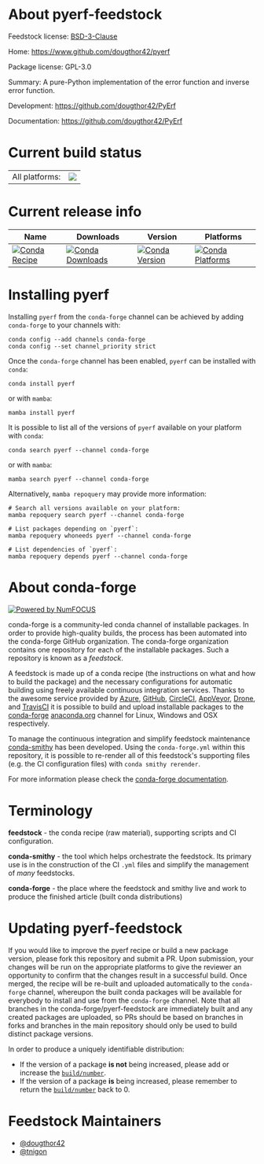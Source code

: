 About pyerf-feedstock
=====================

Feedstock license: [BSD-3-Clause](https://github.com/conda-forge/pyerf-feedstock/blob/main/LICENSE.txt)

Home: https://www.github.com/dougthor42/pyerf

Package license: GPL-3.0

Summary: A pure-Python implementation of the error function and inverse error function.

Development: https://github.com/dougthor42/PyErf

Documentation: https://github.com/dougthor42/PyErf

Current build status
====================


<table><tr><td>All platforms:</td>
    <td>
      <a href="https://dev.azure.com/conda-forge/feedstock-builds/_build/latest?definitionId=9133&branchName=main">
        <img src="https://dev.azure.com/conda-forge/feedstock-builds/_apis/build/status/pyerf-feedstock?branchName=main">
      </a>
    </td>
  </tr>
</table>

Current release info
====================

| Name | Downloads | Version | Platforms |
| --- | --- | --- | --- |
| [![Conda Recipe](https://img.shields.io/badge/recipe-pyerf-green.svg)](https://anaconda.org/conda-forge/pyerf) | [![Conda Downloads](https://img.shields.io/conda/dn/conda-forge/pyerf.svg)](https://anaconda.org/conda-forge/pyerf) | [![Conda Version](https://img.shields.io/conda/vn/conda-forge/pyerf.svg)](https://anaconda.org/conda-forge/pyerf) | [![Conda Platforms](https://img.shields.io/conda/pn/conda-forge/pyerf.svg)](https://anaconda.org/conda-forge/pyerf) |

Installing pyerf
================

Installing `pyerf` from the `conda-forge` channel can be achieved by adding `conda-forge` to your channels with:

```
conda config --add channels conda-forge
conda config --set channel_priority strict
```

Once the `conda-forge` channel has been enabled, `pyerf` can be installed with `conda`:

```
conda install pyerf
```

or with `mamba`:

```
mamba install pyerf
```

It is possible to list all of the versions of `pyerf` available on your platform with `conda`:

```
conda search pyerf --channel conda-forge
```

or with `mamba`:

```
mamba search pyerf --channel conda-forge
```

Alternatively, `mamba repoquery` may provide more information:

```
# Search all versions available on your platform:
mamba repoquery search pyerf --channel conda-forge

# List packages depending on `pyerf`:
mamba repoquery whoneeds pyerf --channel conda-forge

# List dependencies of `pyerf`:
mamba repoquery depends pyerf --channel conda-forge
```


About conda-forge
=================

[![Powered by
NumFOCUS](https://img.shields.io/badge/powered%20by-NumFOCUS-orange.svg?style=flat&colorA=E1523D&colorB=007D8A)](https://numfocus.org)

conda-forge is a community-led conda channel of installable packages.
In order to provide high-quality builds, the process has been automated into the
conda-forge GitHub organization. The conda-forge organization contains one repository
for each of the installable packages. Such a repository is known as a *feedstock*.

A feedstock is made up of a conda recipe (the instructions on what and how to build
the package) and the necessary configurations for automatic building using freely
available continuous integration services. Thanks to the awesome service provided by
[Azure](https://azure.microsoft.com/en-us/services/devops/), [GitHub](https://github.com/),
[CircleCI](https://circleci.com/), [AppVeyor](https://www.appveyor.com/),
[Drone](https://cloud.drone.io/welcome), and [TravisCI](https://travis-ci.com/)
it is possible to build and upload installable packages to the
[conda-forge](https://anaconda.org/conda-forge) [anaconda.org](https://anaconda.org/)
channel for Linux, Windows and OSX respectively.

To manage the continuous integration and simplify feedstock maintenance
[conda-smithy](https://github.com/conda-forge/conda-smithy) has been developed.
Using the ``conda-forge.yml`` within this repository, it is possible to re-render all of
this feedstock's supporting files (e.g. the CI configuration files) with ``conda smithy rerender``.

For more information please check the [conda-forge documentation](https://conda-forge.org/docs/).

Terminology
===========

**feedstock** - the conda recipe (raw material), supporting scripts and CI configuration.

**conda-smithy** - the tool which helps orchestrate the feedstock.
                   Its primary use is in the construction of the CI ``.yml`` files
                   and simplify the management of *many* feedstocks.

**conda-forge** - the place where the feedstock and smithy live and work to
                  produce the finished article (built conda distributions)


Updating pyerf-feedstock
========================

If you would like to improve the pyerf recipe or build a new
package version, please fork this repository and submit a PR. Upon submission,
your changes will be run on the appropriate platforms to give the reviewer an
opportunity to confirm that the changes result in a successful build. Once
merged, the recipe will be re-built and uploaded automatically to the
`conda-forge` channel, whereupon the built conda packages will be available for
everybody to install and use from the `conda-forge` channel.
Note that all branches in the conda-forge/pyerf-feedstock are
immediately built and any created packages are uploaded, so PRs should be based
on branches in forks and branches in the main repository should only be used to
build distinct package versions.

In order to produce a uniquely identifiable distribution:
 * If the version of a package **is not** being increased, please add or increase
   the [``build/number``](https://docs.conda.io/projects/conda-build/en/latest/resources/define-metadata.html#build-number-and-string).
 * If the version of a package **is** being increased, please remember to return
   the [``build/number``](https://docs.conda.io/projects/conda-build/en/latest/resources/define-metadata.html#build-number-and-string)
   back to 0.

Feedstock Maintainers
=====================

* [@dougthor42](https://github.com/dougthor42/)
* [@tnigon](https://github.com/tnigon/)

